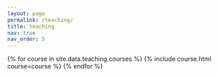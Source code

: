 ```yaml
---
layout: page
permalink: /teaching/
title: teaching
nav: true
nav_order: 5
---
```


{% for course in site.data.teaching.courses %} 
    {% include course.html course=course %} 
{% endfor %}
